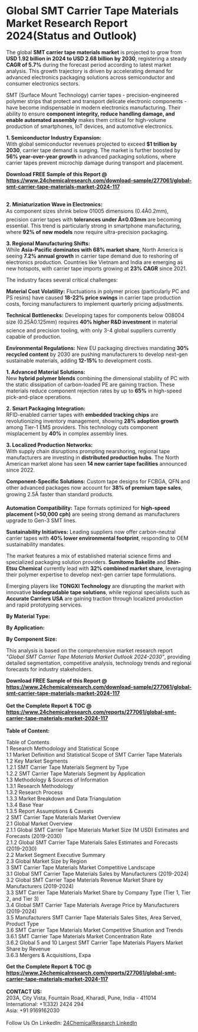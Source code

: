 <h1>Global SMT Carrier Tape Materials Market Research Report 2024(Status and Outlook)</h1><p>The global <strong>SMT carrier tape materials market</strong> is projected to grow from <strong>USD 1.92 billion in 2024 to USD 2.68 billion by 2030</strong>, registering a steady <strong>CAGR of 5.7%</strong> during the forecast period according to latest market analysis. This growth trajectory is driven by accelerating demand for advanced electronics packaging solutions across semiconductor and consumer electronics sectors.</p><p>SMT (Surface Mount Technology) carrier tapes - precision-engineered polymer strips that protect and transport delicate electronic components - have become indispensable in modern electronics manufacturing. Their ability to ensure <strong>component integrity, reduce handling damage, and enable automated assembly</strong> makes them critical for high-volume production of smartphones, IoT devices, and automotive electronics.</p><p><strong>1. Semiconductor Industry Expansion:</strong><br>
With global semiconductor revenues projected to exceed <strong>$1 trillion by 2030</strong>, carrier tape demand is surging. The market is further boosted by <strong>56% year-over-year growth</strong> in advanced packaging solutions, where carrier tapes prevent microchip damage during transport and placement.</p><div><b>Download FREE Sample of this Report @ 
            <a href="https://www.24chemicalresearch.com/download-sample/277061/global-smt-carrier-tape-materials-market-2024-117">
            https://www.24chemicalresearch.com/download-sample/277061/global-smt-carrier-tape-materials-market-2024-117</a></b></div><br><p><strong>2. Miniaturization Wave in Electronics:</strong><br>
As component sizes shrink below 01005 dimensions (0.4Ã0.2mm), precision carrier tapes with <strong>tolerances under Â±0.03mm</strong> are becoming essential. This trend is particularly strong in smartphone manufacturing, where <strong>92% of new models</strong> now require ultra-precision packaging.</p><p><strong>3. Regional Manufacturing Shifts:</strong><br>
While <strong>Asia-Pacific dominates with 68% market share</strong>, North America is seeing <strong>7.2% annual growth</strong> in carrier tape demand due to reshoring of electronics production. Countries like Vietnam and India are emerging as new hotspots, with carrier tape imports growing at <strong>23% CAGR</strong> since 2021.</p><p>The industry faces several critical challenges:</p><p><strong>Material Cost Volatility:</strong> Fluctuations in polymer prices (particularly PC and PS resins) have caused <strong>18-22% price swings</strong> in carrier tape production costs, forcing manufacturers to implement quarterly pricing adjustments.</p><p><strong>Technical Bottlenecks:</strong> Developing tapes for components below 008004 size (0.25Ã0.125mm) requires <strong>40% higher R&amp;D investment</strong> in material science and precision tooling, with only 3-4 global suppliers currently capable of production.</p><p><strong>Environmental Regulations:</strong> New EU packaging directives mandating <strong>30% recycled content</strong> by 2030 are pushing manufacturers to develop next-gen sustainable materials, adding <strong>12-15%</strong> to development costs.</p><p><strong>1. Advanced Material Solutions:</strong><br>
New <strong>hybrid polymer blends</strong> combining the dimensional stability of PC with the static dissipation of carbon-loaded PE are gaining traction. These materials reduce component rejection rates by up to <strong>65%</strong> in high-speed pick-and-place operations.</p><p><strong>2. Smart Packaging Integration:</strong><br>
RFID-enabled carrier tapes with <strong>embedded tracking chips</strong> are revolutionizing inventory management, showing <strong>28% adoption growth</strong> among Tier-1 EMS providers. This technology cuts component misplacement by <strong>40%</strong> in complex assembly lines.</p><p><strong>3. Localized Production Networks:</strong><br>
With supply chain disruptions prompting nearshoring, regional tape manufacturers are investing in <strong>distributed production hubs</strong>. The North American market alone has seen <strong>14 new carrier tape facilities</strong> announced since 2022.</p><p><strong>Component-Specific Solutions:</strong> Custom tape designs for FCBGA, QFN and other advanced packages now account for <strong>38% of premium tape sales</strong>, growing 2.5Ã faster than standard products.</p><p><strong>Automation Compatibility:</strong> Tape formats optimized for <strong>high-speed placement (&gt;50,000 cph)</strong> are seeing strong demand as manufacturers upgrade to Gen-3 SMT lines.</p><p><strong>Sustainability Initiatives:</strong> Leading suppliers now offer carbon-neutral carrier tapes with <strong>40% lower environmental footprint</strong>, responding to OEM sustainability mandates.</p><p>The market features a mix of established material science firms and specialized packaging solution providers. <strong>Sumitomo Bakelite</strong> and <strong>Shin-Etsu Chemical</strong> currently lead with <strong>32% combined market share</strong>, leveraging their polymer expertise to develop next-gen carrier tape formulations.</p><p>Emerging players like <strong>TONGXI Technology</strong> are disrupting the market with innovative <strong>biodegradable tape solutions</strong>, while regional specialists such as <strong>Accurate Carriers USA</strong> are gaining traction through localized production and rapid prototyping services.</p><p><strong>By Material Type:</strong></p><p><strong>By Application:</strong></p><p><strong>By Component Size:</strong></p><p>This analysis is based on the comprehensive market research report <em>"Global SMT Carrier Tape Materials Market Outlook 2024-2030"</em>, providing detailed segmentation, competitive analysis, technology trends and regional forecasts for industry stakeholders.</p><div><b>Download FREE Sample of this Report @ 
            <a href="https://www.24chemicalresearch.com/download-sample/277061/global-smt-carrier-tape-materials-market-2024-117">
            https://www.24chemicalresearch.com/download-sample/277061/global-smt-carrier-tape-materials-market-2024-117</a></b></div><br><div><b>Get the Complete Report & TOC @ 
            <a href="https://www.24chemicalresearch.com/reports/277061/global-smt-carrier-tape-materials-market-2024-117">
            https://www.24chemicalresearch.com/reports/277061/global-smt-carrier-tape-materials-market-2024-117</a></b></div><br>
            <b>Table of Content:</b><p>Table of Contents<br />
1 Research Methodology and Statistical Scope<br />
1.1 Market Definition and Statistical Scope of SMT Carrier Tape Materials<br />
1.2 Key Market Segments<br />
1.2.1 SMT Carrier Tape Materials Segment by Type<br />
1.2.2 SMT Carrier Tape Materials Segment by Application<br />
1.3 Methodology & Sources of Information<br />
1.3.1 Research Methodology<br />
1.3.2 Research Process<br />
1.3.3 Market Breakdown and Data Triangulation<br />
1.3.4 Base Year<br />
1.3.5 Report Assumptions & Caveats<br />
2 SMT Carrier Tape Materials Market Overview<br />
2.1 Global Market Overview<br />
2.1.1 Global SMT Carrier Tape Materials Market Size (M USD) Estimates and Forecasts (2019-2030)<br />
2.1.2 Global SMT Carrier Tape Materials Sales Estimates and Forecasts (2019-2030)<br />
2.2 Market Segment Executive Summary<br />
2.3 Global Market Size by Region<br />
3 SMT Carrier Tape Materials Market Competitive Landscape<br />
3.1 Global SMT Carrier Tape Materials Sales by Manufacturers (2019-2024)<br />
3.2 Global SMT Carrier Tape Materials Revenue Market Share by Manufacturers (2019-2024)<br />
3.3 SMT Carrier Tape Materials Market Share by Company Type (Tier 1, Tier 2, and Tier 3)<br />
3.4 Global SMT Carrier Tape Materials Average Price by Manufacturers (2019-2024)<br />
3.5 Manufacturers SMT Carrier Tape Materials Sales Sites, Area Served, Product Type<br />
3.6 SMT Carrier Tape Materials Market Competitive Situation and Trends<br />
3.6.1 SMT Carrier Tape Materials Market Concentration Rate<br />
3.6.2 Global 5 and 10 Largest SMT Carrier Tape Materials Players Market Share by Revenue<br />
3.6.3 Mergers & Acquisitions, Expa</p><div><b>Get the Complete Report & TOC @ 
            <a href="https://www.24chemicalresearch.com/reports/277061/global-smt-carrier-tape-materials-market-2024-117">
            https://www.24chemicalresearch.com/reports/277061/global-smt-carrier-tape-materials-market-2024-117</a></b></div><br><b>CONTACT US:</b><br>
            203A, City Vista, Fountain Road, Kharadi, Pune, India - 411014<br>
            International: +1(332) 2424 294<br>
            Asia: +91 9169162030 <br><br>
            Follow Us On LinkedIn: <a href="https://www.linkedin.com/company/24chemicalresearch/">24ChemicalResearch LinkedIn</a>